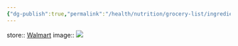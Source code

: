 ```yaml
---
{"dg-publish":true,"permalink":"/health/nutrition/grocery-list/ingredients/spices-and-seasonings/oregano-leaves/","created":"","updated":""}
---
```



store:: [Walmart](https://www.walmart.com/ip/Great-Value-Oregano-Leaves-0-87-oz/631368530)
image:: ![](https://i5.walmartimages.com/asr/853f621c-dc65-4b55-81d5-7753af9ad839.70f02bf23e7463c933317948d366c2db.jpeg?odnHeight=612&odnWidth=612&odnBg=FFFFFF)
